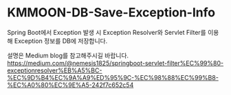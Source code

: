 # KMMOON-DB-Save-Exception-Info
Spring Boot에서 Exception 발생 시 Exception Resolver와 Servlet Filter를 이용해 Exception 정보를 DB에 저장합니다.

설명은 Medium blog를 참고해주시길 바랍니다.
https://medium.com/@nemesis1825/springboot-servlet-filter%EC%99%80-exceptionresolver%EB%A5%BC-%EC%9D%B4%EC%9A%A9%ED%95%9C-%EC%98%88%EC%99%B8-%EC%A0%80%EC%9E%A5-242f7c652c54
